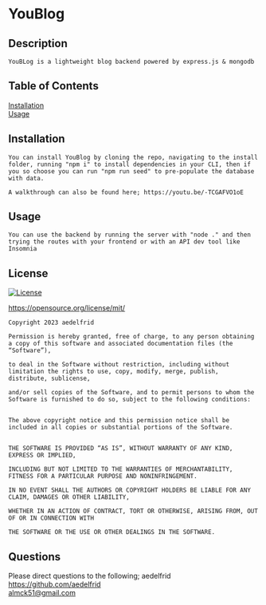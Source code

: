 # YouBlog
  
  ## Description
    
    YouBLog is a lightweight blog backend powered by express.js & mongodb  
  ## Table of Contents

  [Installation](##Installation)
<br>[Usage](##Usage)
<br>
  
        
  ## Installation
        
    You can install YouBlog by cloning the repo, navigating to the install folder, running "npm i" to install dependencies in your CLI, then if you so choose you can run "npm run seed" to pre-populate the database with data.  

    A walkthrough can also be found here; https://youtu.be/-TCGAFVO1oE

  ## Usage
        
    You can use the backend by running the server with "node ." and then trying the routes with your frontend or with an API dev tool like Insomnia

  ## License
    
  [![License](https://img.shields.io/badge/license-MIT-blue)](https://opensource.org/license/mit/)
      
  https://opensource.org/license/mit/
      
    Copyright 2023 aedelfrid

    Permission is hereby granted, free of charge, to any person obtaining a copy of this software and associated documentation files (the “Software”),

    to deal in the Software without restriction, including without limitation the rights to use, copy, modify, merge, publish, distribute, sublicense,

    and/or sell copies of the Software, and to permit persons to whom the Software is furnished to do so, subject to the following conditions:

        
    The above copyright notice and this permission notice shall be included in all copies or substantial portions of the Software.

        
    THE SOFTWARE IS PROVIDED “AS IS”, WITHOUT WARRANTY OF ANY KIND, EXPRESS OR IMPLIED,
 
    INCLUDING BUT NOT LIMITED TO THE WARRANTIES OF MERCHANTABILITY, FITNESS FOR A PARTICULAR PURPOSE AND NONINFRINGEMENT.
 
    IN NO EVENT SHALL THE AUTHORS OR COPYRIGHT HOLDERS BE LIABLE FOR ANY CLAIM, DAMAGES OR OTHER LIABILITY,
 
    WHETHER IN AN ACTION OF CONTRACT, TORT OR OTHERWISE, ARISING FROM, OUT OF OR IN CONNECTION WITH
 
    THE SOFTWARE OR THE USE OR OTHER DEALINGS IN THE SOFTWARE.
 
        
  ## Questions
        
  Please direct questions to the following;
    aedelfrid https://github.com/aedelfrid      
    almck51@gmail.com  